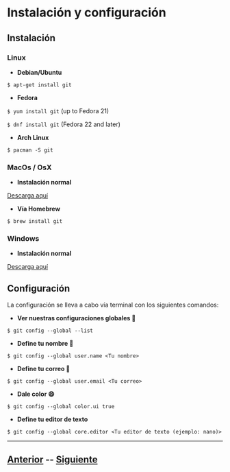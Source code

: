 # Instalación y configuración

## Instalación

### Linux
* **Debian/Ubuntu**

`$ apt-get install git`

* **Fedora**

`$ yum install git`     (up to Fedora 21)

`$ dnf install git`     (Fedora 22 and later)

* **Arch Linux**

`$ pacman -S git`

### MacOs / OsX

* **Instalación normal**

[Descarga aquí](https://git-scm.com/download/mac)

* **Vía Homebrew**

`$ brew install git`

### Windows

* **Instalación normal**

[Descarga aquí](https://git-scm.com/download/win)

## Configuración
La configuración se lleva a cabo vía terminal con los siguientes comandos:

* **Ver nuestras configuraciones globales :wrench:**

`$ git config --global --list`

* **Define tu nombre :boy:**

`$ git config --global user.name <Tu nombre>`

* **Define tu correo :email:**

`$ git config --global user.email <Tu correo>`

* **Dale color :smile:**

`$ git config --global color.ui true`

* **Define tu editor de texto**

`$ git config --global core.editor <Tu editor de texto (ejemplo: nano)>`


***

## [Anterior](Page2.md)  --  [Siguiente](Page4.md)
